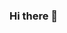 ### Hi there 👋

<!--
**Harjyot-dev-187/Harjyot-dev-187** is a ✨ _special_ ✨ repository because its `README.md` (this file) appears on your GitHub profile.

Here are some ideas to get you started:

- 🔭 I’m currently working on Crypto wall. I am building my own crypto wallet.Currently I am leaning How to build apps in fluttter

-->
